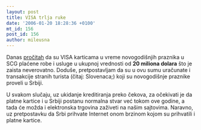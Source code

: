 ```yaml
---
layout: post
title: VISA trlja ruke
date: '2006-01-20 18:28:36 +0100'
mt_id: 156
post_id: 156
author: mileusna
---
```

Danas [pročitah](http://www.naslovi.net/rd/91987) da su VISA karticama u vreme novogodišnjih praznika u SCG plaćene robe i usluge u ukupnoj vrednosti od **20 miliona dolara** što je zaista neverovatno. Doduše, pretpostavljam da su u ovu sumu uračunate i transakcije stranih turista (čitaj: Slovenaca;) koji su novogodišnje praznike proveli u Srbiji.

U svakom slučaju, uz ukidanje kreditiranja preko čekova, za očekivati je da platne kartice i u Srbiji postanu normalna stvar već tokom ove godine, a tada će možda i elektronska trgovina zaživeti na našim sajtovima. Naravno, uz pretpostavku da Srbi prihvate Internet onom brzinom kojom su prihvatili i platne kartice.

